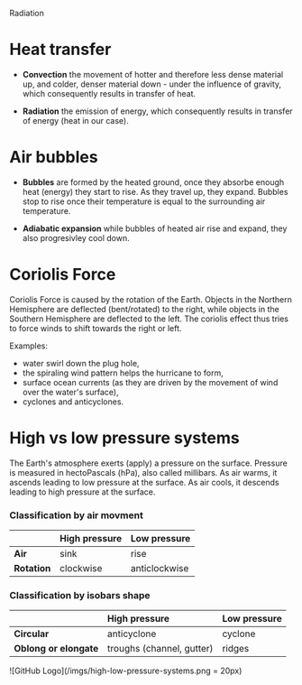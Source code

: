 Radiation

# Heat transfer

- **Convection** the movement of hotter and therefore less dense material up, and colder, denser material down - under the 
influence of gravity, which consequently results in transfer of heat.

- **Radiation** the emission of energy, which consequently results in transfer of energy (heat in our case).


# Air bubbles 

- **Bubbles** are formed by the heated ground, once they absorbe enough heat (energy) they start to rise. As they travel up, they expand.
Bubbles stop to rise once their temperature is equal to the surrounding air temperature.

- **Adiabatic expansion** while bubbles of heated air rise and expand, they also progresivley cool down.


# Coriolis Force

Coriolis Force is caused by the rotation of the Earth. Objects in the Northern Hemisphere are deflected (bent/rotated) to the right, while objects in the Southern Hemisphere are deflected to the left. The coriolis effect thus tries to force winds to shift towards the right or left.

Examples:
- water swirl down the plug hole,
- the spiraling wind pattern helps the hurricane to form,
- surface ocean currents (as they are driven by the movement of wind over the water's surface),
- cyclones and anticyclones.


# High vs low pressure systems

The Earth's atmosphere exerts (apply) a pressure on the surface. Pressure is measured in hectoPascals (hPa), also called millibars. As air warms, it ascends leading to low pressure at the surface. As air cools, it descends leading to high pressure at the surface.


### Classification by air movment

|         | High pressure | Low pressure |
| ------------- |:------------- |:------------ |
| **Air**           | sink  | rise    |
| **Rotation**      | clockwise   | anticlockwise |


### Classification by isobars shape

|                        | High pressure | Low pressure |
| ---------------------- |:------------- |:------------ |
| **Circular**           | anticyclone   | cyclone       |
| **Oblong or elongate** | troughs (channel, gutter) | ridges |


![GitHub Logo](/imgs/high-low-pressure-systems.png = 20px)
